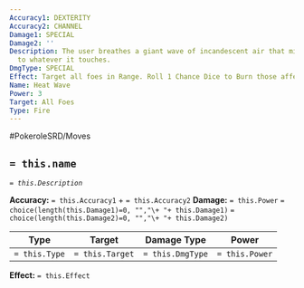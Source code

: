 ```yaml
---
Accuracy1: DEXTERITY
Accuracy2: CHANNEL
Damage1: SPECIAL
Damage2: ''
Description: The user breathes a giant wave of incandescent air that might set fire
  to whatever it touches.
DmgType: SPECIAL
Effect: Target all foes in Range. Roll 1 Chance Dice to Burn those affected. -1 Accuracy.
Name: Heat Wave
Power: 3
Target: All Foes
Type: Fire
---
```


#PokeroleSRD/Moves

## `= this.name` 
*`= this.Description`*

**Accuracy:** `= this.Accuracy1` + `= this.Accuracy2`
**Damage:** `= this.Power` `= choice(length(this.Damage1)=0, "","\+ "+ this.Damage1)` `= choice(length(this.Damage2)=0, "","\+ "+ this.Damage2)`

| Type          | Target          | Damage Type          | Power          |
| ------------- | --------------- | ---------------- | -------------- |
| `= this.Type` | `= this.Target` | `= this.DmgType` | `= this.Power` | 

**Effect:** `= this.Effect`